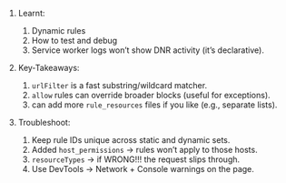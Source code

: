 1. Learnt:
   1. Dynamic rules 
   2. How to test and debug
   3. Service worker logs won’t show DNR activity (it’s declarative).

2. Key-Takeaways:
   1. `urlFilter` is a fast substring/wildcard matcher.
   2. `allow` rules can override broader blocks (useful for exceptions).
   3. can add more `rule_resources` files if you like (e.g., separate lists).

3. Troubleshoot:
   1. Keep rule IDs unique across static and dynamic sets.
   2. Added `host_permissions` → rules won’t apply to those hosts.
   3. `resourceTypes` → if WRONG!!! the request slips through. 
   4. Use DevTools → Network + Console warnings on the page.

